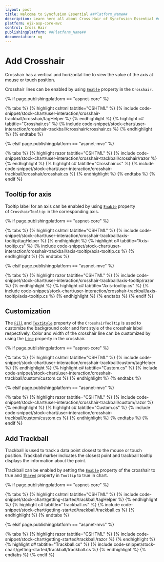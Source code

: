 ```yaml
---
layout: post
title: Welcome to Syncfusion Essential ##Platform_Name##
description: Learn here all about Cross Hair of Syncfusion Essential ##Platform_Name## widgets based on HTML5 and jQuery.
platform: ej2-asp-core-mvc
control: Cross Hair
publishingplatform: ##Platform_Name##
documentation: ug
---
```



# Add Crosshair

Crosshair has a vertical and horizontal line to view the value of the axis at mouse or touch position.

Crosshair lines can be enabled by using [`Enable`](https://help.syncfusion.com/cr/aspnetcore-js2/Syncfusion.EJ2.Charts.ChartCrosshairSettings.html#Syncfusion_EJ2_Charts_ChartCrosshairSettings_Enable)
property in the `Crosshair`.

{% if page.publishingplatform == "aspnet-core" %}

{% tabs %}
{% highlight cshtml tabtitle="CSHTML" %}
{% include code-snippet/stock-chart/user-interaction/crosshair-trackball/crosshair/tagHelper %}
{% endhighlight %}
{% highlight c# tabtitle="Crosshair.cs" %}
{% include code-snippet/stock-chart/user-interaction/crosshair-trackball/crosshair/crosshair.cs %}
{% endhighlight %}
{% endtabs %}

{% elsif page.publishingplatform == "aspnet-mvc" %}

{% tabs %}
{% highlight razor tabtitle="CSHTML" %}
{% include code-snippet/stock-chart/user-interaction/crosshair-trackball/crosshair/razor %}
{% endhighlight %}
{% highlight c# tabtitle="Crosshair.cs" %}
{% include code-snippet/stock-chart/user-interaction/crosshair-trackball/crosshair/crosshair.cs %}
{% endhighlight %}
{% endtabs %}
{% endif %}



## Tooltip for axis

Tooltip label for an axis can be enabled by using [`Enable`](https://help.syncfusion.com/cr/aspnetcore-js2/Syncfusion.EJ2.Charts.ChartCrosshairTooltip.html#Syncfusion_EJ2_Charts_ChartCrosshairTooltip_Enable)
property of `CrosshairTooltip` in the corresponding axis.

{% if page.publishingplatform == "aspnet-core" %}

{% tabs %}
{% highlight cshtml tabtitle="CSHTML" %}
{% include code-snippet/stock-chart/user-interaction/crosshair-trackball/axis-tooltip/tagHelper %}
{% endhighlight %}
{% highlight c# tabtitle="Axis-tooltip.cs" %}
{% include code-snippet/stock-chart/user-interaction/crosshair-trackball/axis-tooltip/axis-tooltip.cs %}
{% endhighlight %}
{% endtabs %}

{% elsif page.publishingplatform == "aspnet-mvc" %}

{% tabs %}
{% highlight razor tabtitle="CSHTML" %}
{% include code-snippet/stock-chart/user-interaction/crosshair-trackball/axis-tooltip/razor %}
{% endhighlight %}
{% highlight c# tabtitle="Axis-tooltip.cs" %}
{% include code-snippet/stock-chart/user-interaction/crosshair-trackball/axis-tooltip/axis-tooltip.cs %}
{% endhighlight %}
{% endtabs %}
{% endif %}



## Customization

The [`Fill`](https://help.syncfusion.com/cr/aspnetcore-js2/Syncfusion.EJ2.Charts.ChartSeries.html#Syncfusion_EJ2_Charts_ChartSeries_Fill)
and [`TextStyle`](https://help.syncfusion.com/cr/aspnetcore-js2/Syncfusion.EJ2.Charts.ChartCrosshairSettings.html)
property of the `CrosshairTooltip` is used to customize the background color and font style of the crosshair label
respectively. Color and width of the crosshair line can be customized by using the
[`Line`](https://help.syncfusion.com/cr/aspnetcore-js2/Syncfusion.EJ2.Charts.ChartCrosshairSettings.html#Syncfusion_EJ2_Charts_ChartCrosshairSettings_Line) property in the crosshair.

{% if page.publishingplatform == "aspnet-core" %}

{% tabs %}
{% highlight cshtml tabtitle="CSHTML" %}
{% include code-snippet/stock-chart/user-interaction/crosshair-trackball/custom/tagHelper %}
{% endhighlight %}
{% highlight c# tabtitle="Custom.cs" %}
{% include code-snippet/stock-chart/user-interaction/crosshair-trackball/custom/custom.cs %}
{% endhighlight %}
{% endtabs %}

{% elsif page.publishingplatform == "aspnet-mvc" %}

{% tabs %}
{% highlight razor tabtitle="CSHTML" %}
{% include code-snippet/stock-chart/user-interaction/crosshair-trackball/custom/razor %}
{% endhighlight %}
{% highlight c# tabtitle="Custom.cs" %}
{% include code-snippet/stock-chart/user-interaction/crosshair-trackball/custom/custom.cs %}
{% endhighlight %}
{% endtabs %}
{% endif %}



## Add Trackball

Trackball is used to track a data point closest to the mouse or touch position. Trackball marker indicates the
closest point and trackball tooltip displays the information about the point.

Trackball can be enabled by setting the [`Enable`](https://help.syncfusion.com/cr/aspnetcore-js2/Syncfusion.EJ2.Charts.ChartCrosshairSettings.html) property of the crosshair to true and
[`Shared`](https://help.syncfusion.com/cr/aspnetcore-js2/Syncfusion.EJ2.Charts.ChartCrosshairSettings.html) property in `Tooltip` to true in chart.

{% if page.publishingplatform == "aspnet-core" %}

{% tabs %}
{% highlight cshtml tabtitle="CSHTML" %}
{% include code-snippet/stock-chart/getting-started/trackball/tagHelper %}
{% endhighlight %}
{% highlight c# tabtitle="Trackball.cs" %}
{% include code-snippet/stock-chart/getting-started/trackball/trackball.cs %}
{% endhighlight %}
{% endtabs %}

{% elsif page.publishingplatform == "aspnet-mvc" %}

{% tabs %}
{% highlight razor tabtitle="CSHTML" %}
{% include code-snippet/stock-chart/getting-started/trackball/razor %}
{% endhighlight %}
{% highlight c# tabtitle="Trackball.cs" %}
{% include code-snippet/stock-chart/getting-started/trackball/trackball.cs %}
{% endhighlight %}
{% endtabs %}
{% endif %}


